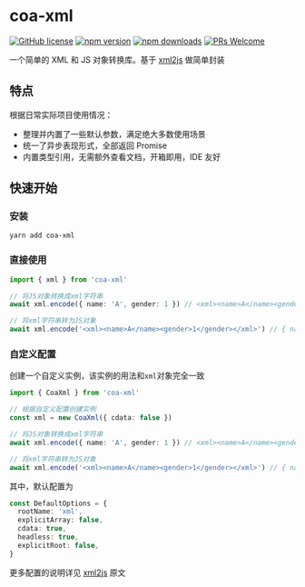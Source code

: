 # coa-xml

[![GitHub license](https://img.shields.io/badge/license-MIT-green.svg?style=flat-square)](LICENSE)
[![npm version](https://img.shields.io/npm/v/coa-xml.svg?style=flat-square)](https://www.npmjs.org/package/coa-xml)
[![npm downloads](https://img.shields.io/npm/dm/coa-xml.svg?style=flat-square)](http://npm-stat.com/charts.html?package=coa-xml)
[![PRs Welcome](https://img.shields.io/badge/PRs-welcome-brightgreen.svg?style=flat-square)](https://github.com/coajs/coa-xml/pulls)

一个简单的 XML 和 JS 对象转换库。基于 [xml2js](https://www.npmjs.com/package/xml2js) 做简单封装

## 特点

根据日常实际项目使用情况：

- 整理并内置了一些默认参数，满足绝大多数使用场景
- 统一了异步表现形式，全部返回 Promise
- 内置类型引用，无需额外查看文档，开箱即用，IDE 友好

## 快速开始

### 安装

```shell
yarn add coa-xml
```

### 直接使用

```typescript
import { xml } from 'coa-xml'

// 将JS对象转换成xml字符串
await xml.encode({ name: 'A', gender: 1 }) // <xml><name>A</name><gender>1</gender></xml>

// 将xml字符串转为JS对象
await xml.encode('<xml><name>A</name><gender>1</gender></xml>') // { name: 'A', gender: 1 }
```

### 自定义配置

创建一个自定义实例，该实例的用法和`xml`对象完全一致

```typescript
import { CoaXml } from 'coa-xml'

// 根据自定义配置创建实例
const xml = new CoaXml({ cdata: false })

// 将JS对象转换成xml字符串
await xml.encode({ name: 'A', gender: 1 }) // <xml><name>A</name><gender>1</gender></xml>

// 将xml字符串转为JS对象
await xml.encode('<xml><name>A</name><gender>1</gender></xml>') // { name: 'A', gender: 1 }
```

其中，默认配置为

```typescript
const DefaultOptions = {
  rootName: 'xml',
  explicitArray: false,
  cdata: true,
  headless: true,
  explicitRoot: false,
}
```

更多配置的说明详见 [xml2js](https://www.npmjs.com/package/xml2js#options) 原文
